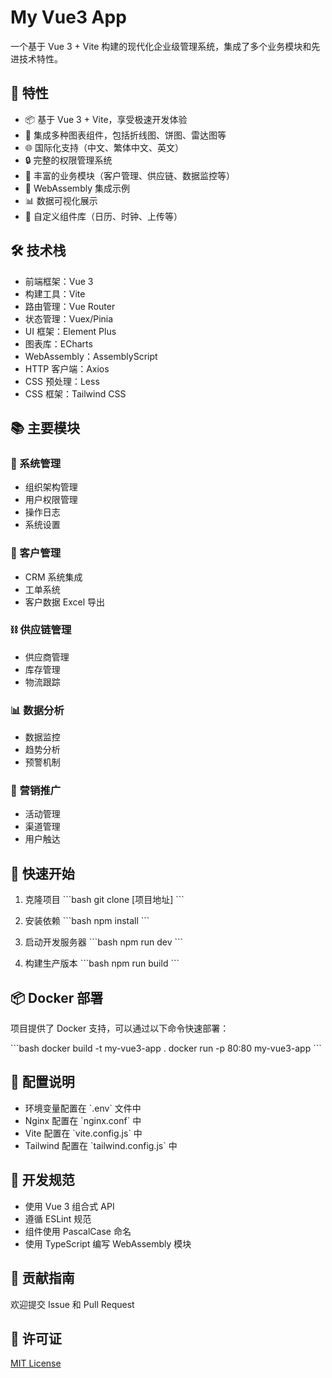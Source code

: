# My Vue3 App

一个基于 Vue 3 + Vite 构建的现代化企业级管理系统，集成了多个业务模块和先进技术特性。

## 🚀 特性

- 📦 基于 Vue 3 + Vite，享受极速开发体验
- 🎨 集成多种图表组件，包括折线图、饼图、雷达图等
- 🌐 国际化支持（中文、繁体中文、英文）
- 🔒 完整的权限管理系统
- 💼 丰富的业务模块（客户管理、供应链、数据监控等）
- 🎯 WebAssembly 集成示例
- 📊 数据可视化展示
- 🎉 自定义组件库（日历、时钟、上传等）

## 🛠 技术栈

- 前端框架：Vue 3
- 构建工具：Vite
- 路由管理：Vue Router
- 状态管理：Vuex/Pinia
- UI 框架：Element Plus
- 图表库：ECharts
- WebAssembly：AssemblyScript
- HTTP 客户端：Axios
- CSS 预处理：Less
- CSS 框架：Tailwind CSS

## 📚 主要模块

### 🏢 系统管理

- 组织架构管理
- 用户权限管理
- 操作日志
- 系统设置

### 👥 客户管理

- CRM 系统集成
- 工单系统
- 客户数据 Excel 导出

### ⛓ 供应链管理

- 供应商管理
- 库存管理
- 物流跟踪

### 📊 数据分析

- 数据监控
- 趋势分析
- 预警机制

### 🎯 营销推广

- 活动管理
- 渠道管理
- 用户触达

## 🚀 快速开始

1. 克隆项目
   \`\`\`bash
   git clone [项目地址]
   \`\`\`

2. 安装依赖
   \`\`\`bash
   npm install
   \`\`\`

3. 启动开发服务器
   \`\`\`bash
   npm run dev
   \`\`\`

4. 构建生产版本
   \`\`\`bash
   npm run build
   \`\`\`

## 📦 Docker 部署

项目提供了 Docker 支持，可以通过以下命令快速部署：

\`\`\`bash
docker build -t my-vue3-app .
docker run -p 80:80 my-vue3-app
\`\`\`

## 🔧 配置说明

- 环境变量配置在 \`.env\` 文件中
- Nginx 配置在 \`nginx.conf\` 中
- Vite 配置在 \`vite.config.js\` 中
- Tailwind 配置在 \`tailwind.config.js\` 中

## 📝 开发规范

- 使用 Vue 3 组合式 API
- 遵循 ESLint 规范
- 组件使用 PascalCase 命名
- 使用 TypeScript 编写 WebAssembly 模块

## 🤝 贡献指南

欢迎提交 Issue 和 Pull Request

## 📄 许可证

[MIT License](LICENSE)
